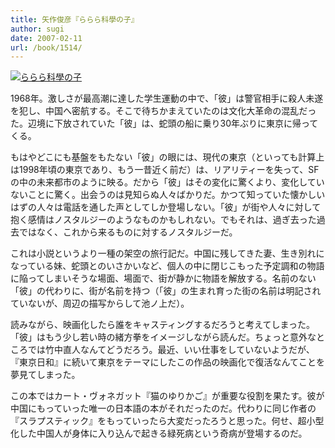 ```yaml
---
title: 矢作俊彦『ららら科學の子』
author: sugi
date: 2007-02-11
url: /book/1514/
---
```

<a href="http://www.amazon.co.jp/exec/obidos/ASIN/4167691027/chezsugi-22/ref=nosim/" name="amazletlink" target="_blank"><img src="http://i2.wp.com/ec2.images-amazon.com/images/I/41YZH47V8AL.SL160.jpg?w=660" alt="ららら科學の子" class="alignleft" data-recalc-dims="1" /></a>

1968年。激しさが最高潮に達した学生運動の中で、「彼」は警官相手に殺人未遂を犯し、中国へ密航する。そこで待ちかまえていたのは文化大革命の混乱だった。辺境に下放されていた「彼」は、蛇頭の船に乗り30年ぶりに東京に帰ってくる。

もはやどこにも基盤をもたない「彼」の眼には、現代の東京（といっても計算上は1998年頃の東京であり、もう一昔近く前だ）は、リアリティーを失って、SFの中の未来都市のように映る。だから「彼」はその変化に驚くより、変化していないことに驚く。出会うのは見知らぬ人々ばかりだ。かつて知っていた懐かしいはずの人々は電話を通した声としてしか登場しない。「彼」が街や人々に対して抱く感情はノスタルジーのようなものかもしれない。でもそれは、過ぎ去った過去ではなく、これから来るものに対するノスタルジーだ。

これは小説というより一種の架空の旅行記だ。中国に残してきた妻、生き別れになっている妹、蛇頭とのいさかいなど、個人の中に閉じこもった予定調和の物語に陥ってしまいそうな場面、場面で、街が静かに物語を解放する。名前のない「彼」の代わりに、街が名前を持つ（「彼」の生まれ育った街の名前は明記されていないが、周辺の描写からして池ノ上だ）。

読みながら、映画化したら誰をキャスティングするだろうと考えてしまった。「彼」はもう少し若い時の緒方拳をイメージしながら読んだ。ちょっと意外なところでは竹中直人なんてどうだろう。最近、いい仕事をしていないようだが、『東京日和』に続いて東京をテーマにしたこの作品の映画化で復活なんてことを夢見てしまった。

この本ではカート・ヴォネガット『猫のゆりかご』が重要な役割を果たす。彼が中国にもっていった唯一の日本語の本がそれだったのだ。代わりに同じ作者の『スラプスティック』をもっていったら大変だったろうと思った。何せ、超小型化した中国人が身体に入り込んで起きる緑死病という奇病が登場するのだ。

